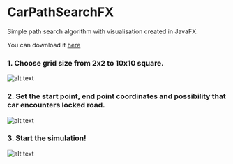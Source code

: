 # CarPathSearchFX
Simple path search algorithm with visualisation created in JavaFX.

You can download it [here](https://github.com/grzegorzekkk/CarPathSearchFX/releases)

### 1. Choose grid size from 2x2 to 10x10 square.

![alt text](https://i.imgur.com/2YxhRnz.gif "Picking size")

### 2. Set the start point, end point coordinates and possibility that car encounters locked road.

![alt text](https://i.imgur.com/l8j0rgx.gif "Coordinates choice")

### 3. Start the simulation!

![alt text](https://i.imgur.com/tl4c7zE.gif "Simulation")
